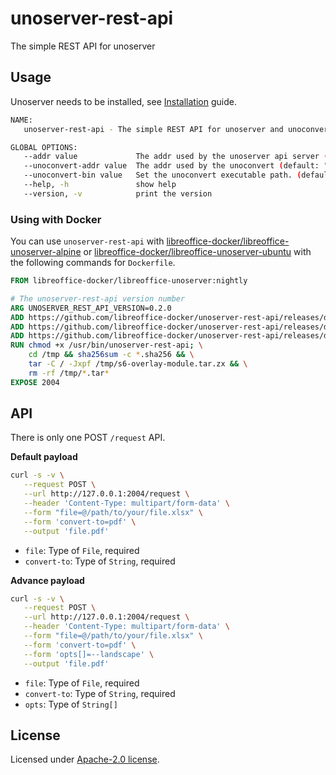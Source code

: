 # unoserver-rest-api

The simple REST API for unoserver

## Usage

Unoserver needs to be installed, see [Installation](https://github.com/unoconv/unoserver#installation) guide.

```sh
NAME:
   unoserver-rest-api - The simple REST API for unoserver and unoconvert

GLOBAL OPTIONS:
   --addr value             The addr used by the unoserver api server (default: "0.0.0.0:2004")
   --unoconvert-addr value  The addr used by the unoconvert (default: "127.0.0.1:2002")
   --unoconvert-bin value   Set the unoconvert executable path. (default: "unoconvert") [$UNOCONVERT_EXECUTABLE_PATH]
   --help, -h               show help
   --version, -v            print the version
```

### Using with Docker

You can use `unoserver-rest-api` with [libreoffice-docker/libreoffice-unoserver-alpine](https://github.com/libreoffice-docker/libreoffice-unoserver-alpine) or [libreoffice-docker/libreoffice-unoserver-ubuntu](https://github.com/libreoffice-docker/libreoffice-unoserver-ubuntu) with the following commands for  `Dockerfile`.

```Dockerfile
FROM libreoffice-docker/libreoffice-unoserver:nightly

# The unoserver-rest-api version number
ARG UNOSERVER_REST_API_VERSION=0.2.0
ADD https://github.com/libreoffice-docker/unoserver-rest-api/releases/download/v${UNOSERVER_REST_API_VERSION}/unoserver-rest-api-linux /usr/bin/unoserver-rest-api
ADD https://github.com/libreoffice-docker/unoserver-rest-api/releases/download/v${UNOSERVER_REST_API_VERSION}/s6-overlay-module.tar.zx /tmp
ADD https://github.com/libreoffice-docker/unoserver-rest-api/releases/download/v${UNOSERVER_REST_API_VERSION}/s6-overlay-module.tar.zx.sha256 /tmp
RUN chmod +x /usr/bin/unoserver-rest-api; \
    cd /tmp && sha256sum -c *.sha256 && \
    tar -C / -Jxpf /tmp/s6-overlay-module.tar.zx && \
    rm -rf /tmp/*.tar*
EXPOSE 2004
```

## API

There is only one POST `/request` API.

**Default payload**

```sh
curl -s -v \
   --request POST \
   --url http://127.0.0.1:2004/request \
   --header 'Content-Type: multipart/form-data' \
   --form "file=@/path/to/your/file.xlsx" \
   --form 'convert-to=pdf' \
   --output 'file.pdf'
```

- `file`: Type of `File`, required
- `convert-to`: Type of `String`, required

**Advance payload**

```sh
curl -s -v \
   --request POST \
   --url http://127.0.0.1:2004/request \
   --header 'Content-Type: multipart/form-data' \
   --form "file=@/path/to/your/file.xlsx" \
   --form 'convert-to=pdf' \
   --form 'opts[]=--landscape' \
   --output 'file.pdf'
```

- `file`: Type of `File`, required
- `convert-to`: Type of `String`, required
- `opts`: Type of `String[]`

## License

Licensed under [Apache-2.0 license](LICENSE).
